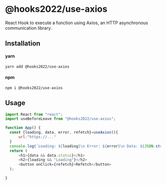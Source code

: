 # @hooks2022/use-axios

React Hook to execute a function using Axios, an HTTP asynchronous communication library.

## Installation

#### yarn

`yarn add @hooks2022/use-axios`

#### npm

`npm i @hooks2022/use-axios`

## Usage

```js
import React from "react";
import useBeforeLeave from "@hooks2022/use-axios";

function App() {
  const {loading, data, error, refetch}=useAxios(){
      url:"https://..."
  }
  console.log(`Loading: ${loading}\n Error: ${error}\n Data: ${JSON.stringfy(data)}`)
  return (
      <h1>{data && data.status}</h1>
      <h2>{loading && "Loading"}</h2>
      <button onClick={refetch}>Refetch</button>
  );

}
```
